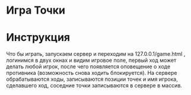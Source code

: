 # Игра Точки

# Инструкция
Что бы играть, запускаем сервер и переходим на 127.0.0.1/game.html , логинимся в двух окнах и видим игровое поле, первый ход может делать любой игрок, после чего появляется оповещение о ходе противника (возможность снова ходить блокируется).
На сервере обрабатываются ходы, записываются позиции точек и имя игрока, сделавшего ход, соседние точки записываются в сервере в массив.

